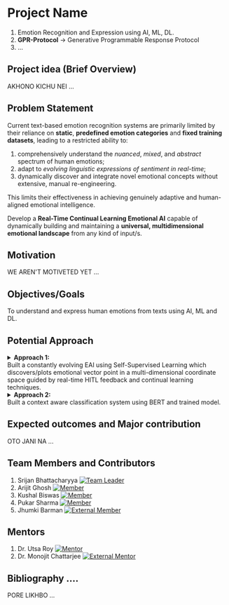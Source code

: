 # Project Name
1. Emotion Recognition and Expression using AI, ML, DL.
2. **GPR-Protocol** -> Generative Programmable Response Protocol
3. ...

## Project idea (Brief Overview)
AKHONO KICHU NEI ...

## Problem Statement 
Current text-based emotion recognition systems are primarily limited by their reliance on **static**, **predefined emotion categories** and **fixed training datasets**, leading to a restricted ability to: 
1. comprehensively understand the _nuanced_, _mixed_, and _abstract_ spectrum of human emotions; 
2. adapt to _evolving linguistic expressions of sentiment in real-time_;
3. dynamically discover and integrate novel emotional concepts without extensive, manual re-engineering.

This limits their effectiveness in achieving genuinely adaptive and human-aligned emotional intelligence.

Develop a **Real-Time Continual Learning Emotional AI** capable of dynamically building and maintaining a **universal, multidimensional emotional landscape** from any kind of input/s.

## Motivation 
WE AREN'T MOTIVETED YET ...

## Objectives/Goals 
To understand and express human emotions from texts using AI, ML and DL.

## Potential Approach 
<details>
  <summary><strong>Approach 1:</strong><br>Built a constantly evolving EAI using Self-Supervised Learning which discovers/plots emotional vector point in a multi-dimensional coordinate space guided by real-time HITL feedback and continual learning techniques.</summary>

### Description:
This approach builds a dynamic **Emotional Artificial Intelligence (EAI)** by representing text as points in a multi-dimensional space via **self-supervised learning**, then continuously refines and discovers emotional categories (from basic to abstract/mixed) through **real-time human-in-the-loop HITL feedback** and continual learning, creating a constant, universal emotional map independent of individual conversations.

### Advantages:
1.  **Dynamic & Adaptive Understanding:** The AI continuously learns and updates its emotional map, adapting to new linguistic nuances, slang, and evolving expressions of emotion without needing complete retraining.
2.  **Discovery of Novel Emotions:** It's not limited to predefined categories. The system can discover and incorporate entirely new, complex, or abstract emotions (like "sarcasm", "nostalgia", "grudge", etc.) as they emerge from interactions and are labeled by human guides.
3.  **Handling of Mixed/Nuanced Emotions:** The multidimensional space naturally represents the blending and subtlety of human feelings, allowing the AI to understand that a text might express a mix of "sadness" and "anger" (e.g., "frustration").
4.  **Reduced Reliance on Massive Labeled Datasets:** While some initial labeling is needed, the continual learning and human-in-the-loop aspects mean it doesn't require a prohibitively large, perfectly labeled dataset for every single emotion from day one. It learns incrementally.
5.  **Improved Robustness & Generalization:** By learning from diverse, real-time "surroundings," the AI becomes more robust to variations in how people express emotions and can generalize its understanding to unseen contexts.
6.  **Human Alignment:** Direct human feedback ensures the AI's emotional understanding aligns with human perception, which is crucial for subjective concepts like feelings.
7.  **Efficiency in Updates:** Continual learning techniques (like PEFT) allow for efficient updates to the model without forgetting prior knowledge, avoiding costly and time-consuming full retraining cycles.
8.  **Constant Universal Map:** The established emotional map remains constant across users, providing a stable and consistent basis for emotional interpretation, while individual conversations use this map for real-time analysis.

### Disadvantages:
1.  **High Human Annotation Cost & Effort:**
    * **Scalability Bottleneck:** Human feedback is indispensable, but acquiring consistent, high-quality labels for complex, nuanced, or abstract emotions at scale is extremely time-consuming and expensive. You can't simply automate this core teaching process.
    * **Subjectivity & Inconsistency:** Human perception of emotions can be subjective and vary between annotators, especially for abstract or mixed feelings. This inconsistency can introduce noise into the training data and make the AI's learning more difficult.
    * **Expertise Required:** For certain complex or domain-specific emotions, you might need highly trained experts, further increasing costs and limiting availability.

2.  **Catastrophic Forgetting Risk (The Continual Learning Challenge):**
    * This is the biggest technical hurdle. Without careful design, as the AI learns new emotions or refines its understanding, it might "forget" previously learned basic or complex emotions, degrading its performance on old data. Preventing this requires sophisticated and computationally intensive techniques.

3.  **Complexity of Model Management:**
    * **Dynamic Updates:** Managing a model that is constantly being updated in real-time is much more complex than static models. Version control, deployment, and ensuring stability become significant engineering challenges.
    * **Debugging Difficulties:** When an issue arises, it's harder to pinpoint whether it's due to new data, a misinterpretation by the human guide, or an issue with the continual learning algorithm itself.

4.  **Interpretability ("Black Box" Problem):**
    * While you'll have a multidimensional graph, truly understanding *why* the AI classifies a specific input as a particular complex emotion (e.g., the precise combination of features in the embedding that trigger "grudge") can be very difficult due to the inherent complexity of deep learning models. This can make debugging and building trust challenging.

5.  **Bias Amplification:**
    * If the initial training data or the human feedback contains biases (e.g., cultural, gendered, or regional biases in emotional expression), the AI will learn and potentially amplify these biases in its "universal" emotional map. Careful monitoring and bias mitigation strategies are crucial.

6.  **Computational Resources:**
    * Training large embedding models, implementing continual learning, and maintaining a real-time system can be computationally very expensive, requiring significant hardware and cloud resources.

7.  **Cold Start Problem for New Emotions:**
    * While it can discover new emotions, when a truly *novel* emotion or expression appears for the first time, the AI will initially be completely unequipped to handle it, requiring explicit human intervention and a sufficient number of examples before it can reliably recognize it on its own.

### Limitations:
1.  **Lack of True Sentience/Feeling:**
    * **No Subjective Experience:** The AI will never *feel* emotions. Its "understanding" is purely computational – it models patterns in language and learns correlations. It cannot replicate the biological and conscious experience of human emotion. This means it can never truly "empathize" in the human sense.

2.  **Reliance on Linguistic Expression:**
    * **Text-Bound:** The AI's emotional understanding is entirely derived from text. It cannot perceive non-verbal cues (facial expressions, tone of voice, body language), which are crucial for full human emotional understanding. This limits its ability to fully grasp context or detect subtle non-linguistic emotional signals.

3.  **Contextual Ambiguity & Nuance Beyond Text:**
    * **Real-World Context:** Emotions are deeply intertwined with real-world situations, shared histories, and cultural backgrounds that may not be fully captured in text alone. The AI might struggle with implicit emotions, sarcasm, or irony if it lacks broader world knowledge or shared cultural context that isn't explicitly stated in the text.
    * **Tacit Knowledge:** Humans understand many things implicitly. The AI's understanding will always be limited by what can be expressed or inferred from the linguistic data it processes and the explicit feedback it receives.

4.  **Bias Inherent in Data & Human Feedback:**
    * **Perpetuation of Societal Biases:** If the language data it learns from, or the human annotators providing feedback, reflect societal biases (e.g., gender stereotypes in emotional expression, cultural differences in emotional labeling), the AI will inevitably learn and potentially perpetuate these biases. Achieving a truly "universal" and unbiased emotional map is an ongoing and difficult challenge.

5.  **Interpretability Challenges (Understanding "Why"):**
    * While you plot points in a multidimensional graph, comprehending *why* a specific complex embedding lands in a particular emotional cluster can remain a "black box" problem. The AI can tell you *what* emotion it perceives, but not necessarily the intricate reasoning or specific linguistic features that led to that perception, limiting deep human insight into its emotional "logic."

6.  **Scalability of "New Emotion" Discovery:**
    * While it can discover new emotions, the efficiency of this discovery relies heavily on sufficient, consistent human feedback. If a new emotional expression is very rare or highly ambiguous, it might take a long time and many feedback cycles for the AI to reliably form a new cluster and understand it. The rate of human labeling can be a bottleneck for truly novel emotion discovery.

</details>

<details>
  <summary><strong>Approach 2:</strong><br>Built a context aware classification system using BERT and trained model.</summary>

### Description:
### Advantages:
### Disadvantages:
### Limitations:
</details>

## Expected outcomes and Major contribution
OTO JANI NA ...

## Team Members and Contributors
1. Srijan Bhattacharyya [![Team Leader](https://img.shields.io/badge/Team%20Leader-ff0000?style=plastic)]()
2. Arijit Ghosh [![Member](https://img.shields.io/badge/Member-ff0000?style=plastic)]()
3. Kushal Biswas [![Member](https://img.shields.io/badge/Member-ff0000?style=plastic)]()
4. Pukar Sharma [![Member](https://img.shields.io/badge/Member-ff0000?style=plastic)]()
5. Jhumki Barman [![External Member](https://img.shields.io/badge/External%20Member-ff0000?style=plastic)]()

## Mentors
1. Dr. Utsa Roy [![Mentor](https://img.shields.io/badge/Mentor-ff0000?style=plastic)]()
2. Dr. Monojit Chattarjee [![External Mentor](https://img.shields.io/badge/External%20Mentor-ff0000?style=plastic)]()

## Bibliography ....
PORE LIKHBO ...
